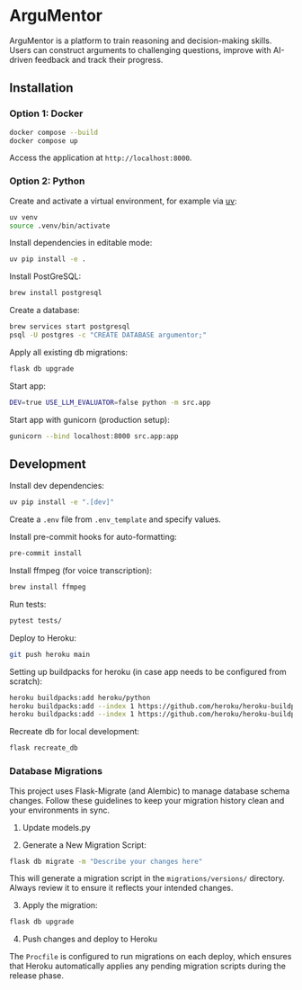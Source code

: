 # ArguMentor

<!-- <p align="center">
    <img width="400" height="400" src="demo.gif" alt="Demo">
</p> -->

ArguMentor is a platform to train reasoning and decision-making skills. Users can construct arguments to challenging questions, improve with AI-driven feedback and track their progress.

## Installation

### Option 1: Docker

```sh
docker compose --build
docker compose up
```

Access the application at `http://localhost:8000`.

### Option 2: Python

Create and activate a virtual environment, for example via [uv](https://docs.astral.sh/uv/getting-started/installation/):

```sh
uv venv
source .venv/bin/activate
```

Install dependencies in editable mode:

```sh
uv pip install -e .
```

Install PostGreSQL:

```sh
brew install postgresql
```

Create a database:

```sh
brew services start postgresql
psql -U postgres -c "CREATE DATABASE argumentor;"
```

Apply all existing db migrations:

```sh
flask db upgrade
```

Start app:

```sh
DEV=true USE_LLM_EVALUATOR=false python -m src.app
```

Start app with gunicorn (production setup):

```sh
gunicorn --bind localhost:8000 src.app:app
```

## Development

Install dev dependencies:

```sh
uv pip install -e ".[dev]"
```

Create a `.env` file from `.env_template` and specify values.

Install pre-commit hooks for auto-formatting:

```sh
pre-commit install
```

Install ffmpeg (for voice transcription):

```sh
brew install ffmpeg
```

Run tests:

```sh
pytest tests/
```

Deploy to Heroku:

```sh
git push heroku main
```

Setting up buildpacks for heroku (in case app needs to be configured from scratch):

```sh
heroku buildpacks:add heroku/python
heroku buildpacks:add --index 1 https://github.com/heroku/heroku-buildpack-activestorage-preview.git
heroku buildpacks:add --index 1 https://github.com/heroku/heroku-buildpack-apt.git
```

Recreate db for local development:

```sh
flask recreate_db
```

### Database Migrations

This project uses Flask-Migrate (and Alembic) to manage database schema changes. Follow these guidelines to keep your migration history clean and your environments in sync.

1. Update models.py

2. Generate a New Migration Script:

```bash
flask db migrate -m "Describe your changes here"
```

This will generate a migration script in the `migrations/versions/` directory. Always review it to ensure it reflects your intended changes.

3. Apply the migration:

```bash
flask db upgrade
```

4. Push changes and deploy to Heroku

The `Procfile` is configured to run migrations on each deploy, which ensures that Heroku automatically applies any pending migration scripts during the release phase.
